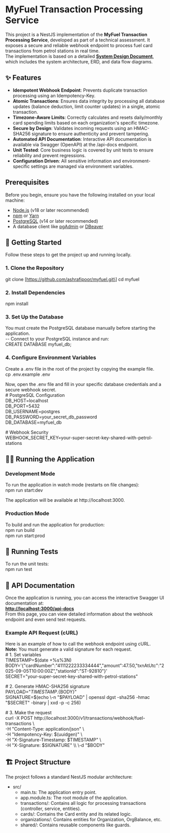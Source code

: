 # **MyFuel Transaction Processing Service**

This project is a NestJS implementation of the **MyFuel Transaction Processing Service**, developed as part of a technical assessment. It exposes a secure and reliable webhook endpoint to process fuel card transactions from petrol stations in real time.  
The implementation is based on a detailed [**System Design Document**](./MyFuelTransactionProcessingService.pdf), which includes the system architecture, ERD, and data flow diagrams.

## **✨ Features**

* **Idempotent Webhook Endpoint**: Prevents duplicate transaction processing using an Idempotency-Key.  
* **Atomic Transactions**: Ensures data integrity by processing all database updates (balance deduction, limit counter updates) in a single, atomic transaction.  
* **Timezone-Aware Limits**: Correctly calculates and resets daily/monthly card spending limits based on each organization's specific timezone.  
* **Secure by Design**: Validates incoming requests using an HMAC-SHA256 signature to ensure authenticity and prevent tampering.  
* **Automated API Documentation**: Interactive API documentation is available via Swagger (OpenAPI) at the /api-docs endpoint.  
* **Unit Tested**: Core business logic is covered by unit tests to ensure reliability and prevent regressions.  
* **Configuration Driven**: All sensitive information and environment-specific settings are managed via environment variables.

## **Prerequisites**

Before you begin, ensure you have the following installed on your local machine:

* [Node.js](https://nodejs.org/) (v18 or later recommended)  
* [npm](https://www.npmjs.com/) or [Yarn](https://yarnpkg.com/)  
* [PostgreSQL](https://www.postgresql.org/) (v14 or later recommended)  
* A database client like [pgAdmin](https://www.pgadmin.org/) or [DBeaver](https://dbeaver.io/)

## **🚀 Getting Started**

Follow these steps to get the project up and running locally.

### **1\. Clone the Repository**

git clone \[https://github.com/ashrafipoor/myfuel.git\]
cd myfuel

### **2\. Install Dependencies**

npm install

### **3\. Set Up the Database**

You must create the PostgreSQL database manually before starting the application.  
\-- Connect to your PostgreSQL instance and run:  
CREATE DATABASE myfuel\_db;

### **4\. Configure Environment Variables**

Create a .env file in the root of the project by copying the example file.  
cp .env.example .env

Now, open the .env file and fill in your specific database credentials and a secure webhook secret.  
\# PostgreSQL Configuration  
DB\_HOST=localhost  
DB\_PORT=5432  
DB\_USERNAME=postgres  
DB\_PASSWORD=your\_secret\_db\_password  
DB\_DATABASE=myfuel\_db

\# Webhook Security  
WEBHOOK\_SECRET\_KEY=your-super-secret-key-shared-with-petrol-stations

## **🏃‍♂️ Running the Application**

### **Development Mode**

To run the application in watch mode (restarts on file changes):  
npm run start:dev

The application will be available at http://localhost:3000.

### **Production Mode**

To build and run the application for production:  
npm run build  
npm run start:prod

## **🧪 Running Tests**

To run the unit tests:  
npm run test

## **📖 API Documentation**

Once the application is running, you can access the interactive Swagger UI documentation at:  
[**http://localhost:3000/api-docs**](https://www.google.com/search?q=http://localhost:3000/api-docs)  
From this page, you can view detailed information about the webhook endpoint and even send test requests.

### **Example API Request (cURL)**

Here is an example of how to call the webhook endpoint using cURL.  
**Note:** You must generate a valid signature for each request.  
\# 1\. Set variables  
TIMESTAMP=$(date \+%s%3N)  
BODY='{"cardNumber":"4111222233334444","amount":47.50,"txnAtUtc":"2025-09-05T10:00:00Z","stationId":"ST-92810"}'  
SECRET="your-super-secret-key-shared-with-petrol-stations"

\# 2\. Generate HMAC-SHA256 signature  
PAYLOAD="${TIMESTAMP}.${BODY}"  
SIGNATURE=$(echo \-n "$PAYLOAD" | openssl dgst \-sha256 \-hmac "$SECRET" \-binary | xxd \-p \-c 256\)

\# 3\. Make the request  
curl \-X POST http://localhost:3000/v1/transactions/webhook/fuel-transactions \\  
\-H "Content-Type: application/json" \\  
\-H "Idempotency-Key: $(uuidgen)" \\  
\-H "X-Signature-Timestamp: $TIMESTAMP" \\  
\-H "X-Signature: $SIGNATURE" \\  
\-d "$BODY"

## **🏗️ Project Structure**

The project follows a standard NestJS modular architecture:

* src/  
  * main.ts: The application entry point.  
  * app.module.ts: The root module of the application.  
  * transactions/: Contains all logic for processing transactions (controller, service, entities).  
  * cards/: Contains the Card entity and its related logic.  
  * organizations/: Contains entities for Organization, OrgBalance, etc.  
  * shared/: Contains reusable components like guards.